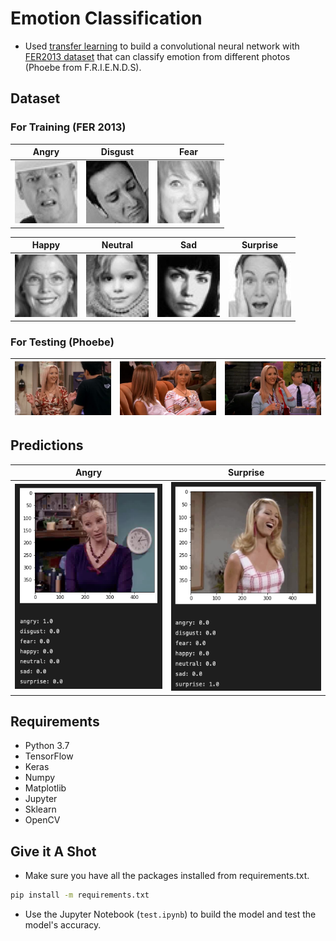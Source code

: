 # Emotion Classification

- Used [transfer learning](https://towardsdatascience.com/transfer-learning-with-vgg16-and-keras-50ea161580b4) to build a convolutional neural network with [FER2013 dataset](https://www.kaggle.com/datasets/msambare/fer2013) that can classify emotion from different photos (Phoebe from F.R.I.E.N.D.S).

## Dataset  

### For Training (FER 2013)

Angry | Disgust | Fear
-- | -- | --
![angry](A3-Data/Fer2013/images/angry/Training_1021836.jpg) | ![disgust](A3-Data/Fer2013/images/disgust/Training_10371709.jpg) | ![fear](A3-Data/Fer2013/images/fear/Training_1044537.jpg)

Happy | Neutral | Sad | Surprise
-- | -- | -- | --
![happy](A3-Data/Fer2013/images/happy/Training_1018317.jpg) | ![neutral](A3-Data/Fer2013/images/neutral/Training_1017299.jpg) | ![sad](A3-Data/Fer2013/images/sad/Training_1015213.jpg) | ![surprise](A3-Data/Fer2013/images/surprise/Training_1002457.jpg)

### For Testing (Phoebe)

![test1](A3-Data/Phoebe/images/unknown/10_51.jpg) | ![test2](A3-Data/Phoebe/images/unknown/1_01.jpg) | ![test3](A3-Data/Phoebe/images/unknown/11_01.jpg)
-- | -- | --

## Predictions

Angry | Surprise
---- | ----
![angry](imgSrc/angryDetection.png) | ![surprise](imgSrc/surpriseDetection.png)

## Requirements

- Python 3.7
- TensorFlow
- Keras
- Numpy
- Matplotlib
- Jupyter
- Sklearn
- OpenCV

## Give it A Shot

- Make sure you have all the packages installed from requirements.txt.

```bash
pip install -m requirements.txt
```

- Use the Jupyter Notebook (`test.ipynb`) to build the model and test the model's accuracy.

